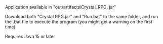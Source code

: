 Application available in "out\artifacts\Crystal_RPG_jar"

Download both "Crystal RPG.jar" and "Run.bat" to the same folder, and run the .bat file to execute the program (you might get a warning on the first time)

Requires Java 15 or later
